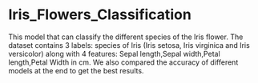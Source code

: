 # Iris_Flowers_Classification
This model that can classify the different species of the Iris flower. The dataset contains 3 labels: species of Iris (Iris setosa, Iris virginica and Iris versicolor) along with 4 features: Sepal length,Sepal width,Petal length,Petal Width in cm.
We also compared the accuracy of different models at the end to get the best results.
